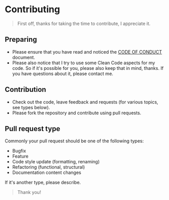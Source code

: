 # Contributing

> First off, thanks for taking the time to contribute, I appreciate it.

## Preparing

- Please ensure that you have read and noticed the [CODE OF CONDUCT](https://github.com/Sven-Seyfert/Au3BrowserTabScroll/blob/main/docs/CODE_OF_CONDUCT.md) document.
- Please also notice that I try to use some Clean Code aspects for my code. So if it's possible for you, please also keep that in mind, thanks. If you have questions about it, please contact me.

## Contribution

- Check out the code, leave feedback and requests (for various topics, see types below).
- Please fork the repository and contribute using pull requests.

## Pull request type

Commonly your pull request should be one of the following types:
- Bugfix
- Feature
- Code style update (formatting, renaming)
- Refactoring (functional, structural)
- Documentation content changes

If it's another type, please describe.

> Thank you!
